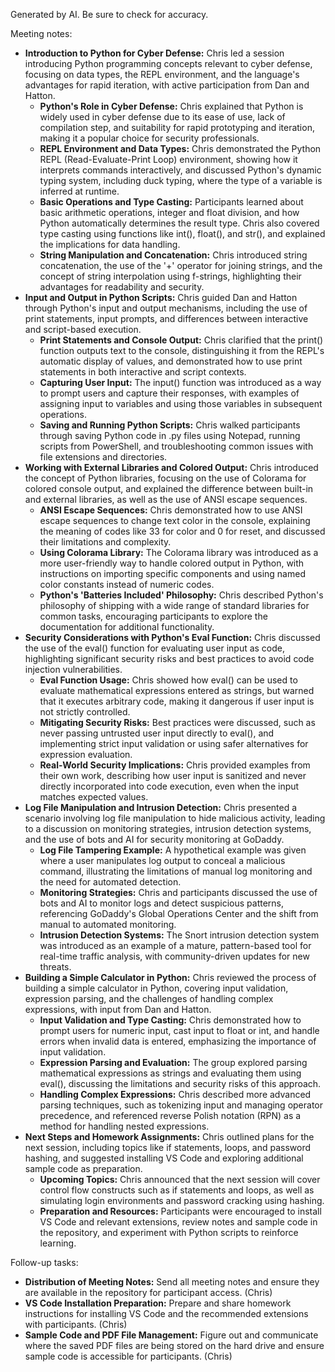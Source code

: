 Generated by AI. Be sure to check for accuracy.

Meeting notes:

* **Introduction to Python for Cyber Defense:** Chris led a session introducing Python programming concepts relevant to cyber defense, focusing on data types, the REPL environment, and the language's advantages for rapid iteration, with active participation from Dan and Hatton.
  * **Python's Role in Cyber Defense:** Chris explained that Python is widely used in cyber defense due to its ease of use, lack of compilation step, and suitability for rapid prototyping and iteration, making it a popular choice for security professionals.
  * **REPL Environment and Data Types:** Chris demonstrated the Python REPL (Read-Evaluate-Print Loop) environment, showing how it interprets commands interactively, and discussed Python's dynamic typing system, including duck typing, where the type of a variable is inferred at runtime.
  * **Basic Operations and Type Casting:** Participants learned about basic arithmetic operations, integer and float division, and how Python automatically determines the result type. Chris also covered type casting using functions like int(), float(), and str(), and explained the implications for data handling.
  * **String Manipulation and Concatenation:** Chris introduced string concatenation, the use of the '+' operator for joining strings, and the concept of string interpolation using f-strings, highlighting their advantages for readability and security.
* **Input and Output in Python Scripts:** Chris guided Dan and Hatton through Python's input and output mechanisms, including the use of print statements, input prompts, and differences between interactive and script-based execution.
  * **Print Statements and Console Output:** Chris clarified that the print() function outputs text to the console, distinguishing it from the REPL's automatic display of values, and demonstrated how to use print statements in both interactive and script contexts.
  * **Capturing User Input:** The input() function was introduced as a way to prompt users and capture their responses, with examples of assigning input to variables and using those variables in subsequent operations.
  * **Saving and Running Python Scripts:** Chris walked participants through saving Python code in .py files using Notepad, running scripts from PowerShell, and troubleshooting common issues with file extensions and directories.
* **Working with External Libraries and Colored Output:** Chris introduced the concept of Python libraries, focusing on the use of Colorama for colored console output, and explained the difference between built-in and external libraries, as well as the use of ANSI escape sequences.
  * **ANSI Escape Sequences:** Chris demonstrated how to use ANSI escape sequences to change text color in the console, explaining the meaning of codes like 33 for color and 0 for reset, and discussed their limitations and complexity.
  * **Using Colorama Library:** The Colorama library was introduced as a more user-friendly way to handle colored output in Python, with instructions on importing specific components and using named color constants instead of numeric codes.
  * **Python's 'Batteries Included' Philosophy:** Chris described Python's philosophy of shipping with a wide range of standard libraries for common tasks, encouraging participants to explore the documentation for additional functionality.
* **Security Considerations with Python's Eval Function:** Chris discussed the use of the eval() function for evaluating user input as code, highlighting significant security risks and best practices to avoid code injection vulnerabilities.
  * **Eval Function Usage:** Chris showed how eval() can be used to evaluate mathematical expressions entered as strings, but warned that it executes arbitrary code, making it dangerous if user input is not strictly controlled.
  * **Mitigating Security Risks:** Best practices were discussed, such as never passing untrusted user input directly to eval(), and implementing strict input validation or using safer alternatives for expression evaluation.
  * **Real-World Security Implications:** Chris provided examples from their own work, describing how user input is sanitized and never directly incorporated into code execution, even when the input matches expected values.
* **Log File Manipulation and Intrusion Detection:** Chris presented a scenario involving log file manipulation to hide malicious activity, leading to a discussion on monitoring strategies, intrusion detection systems, and the use of bots and AI for security monitoring at GoDaddy.
  * **Log File Tampering Example:** A hypothetical example was given where a user manipulates log output to conceal a malicious command, illustrating the limitations of manual log monitoring and the need for automated detection.
  * **Monitoring Strategies:** Chris and participants discussed the use of bots and AI to monitor logs and detect suspicious patterns, referencing GoDaddy's Global Operations Center and the shift from manual to automated monitoring.
  * **Intrusion Detection Systems:** The Snort intrusion detection system was introduced as an example of a mature, pattern-based tool for real-time traffic analysis, with community-driven updates for new threats.
* **Building a Simple Calculator in Python:** Chris reviewed the process of building a simple calculator in Python, covering input validation, expression parsing, and the challenges of handling complex expressions, with input from Dan and Hatton.
  * **Input Validation and Type Casting:** Chris demonstrated how to prompt users for numeric input, cast input to float or int, and handle errors when invalid data is entered, emphasizing the importance of input validation.
  * **Expression Parsing and Evaluation:** The group explored parsing mathematical expressions as strings and evaluating them using eval(), discussing the limitations and security risks of this approach.
  * **Handling Complex Expressions:** Chris described more advanced parsing techniques, such as tokenizing input and managing operator precedence, and referenced reverse Polish notation (RPN) as a method for handling nested expressions.
* **Next Steps and Homework Assignments:** Chris outlined plans for the next session, including topics like if statements, loops, and password hashing, and suggested installing VS Code and exploring additional sample code as preparation.
  * **Upcoming Topics:** Chris announced that the next session will cover control flow constructs such as if statements and loops, as well as simulating login environments and password cracking using hashing.
  * **Preparation and Resources:** Participants were encouraged to install VS Code and relevant extensions, review notes and sample code in the repository, and experiment with Python scripts to reinforce learning.

Follow-up tasks:

* **Distribution of Meeting Notes:** Send all meeting notes and ensure they are available in the repository for participant access. (Chris)
* **VS Code Installation Preparation:** Prepare and share homework instructions for installing VS Code and the recommended extensions with participants. (Chris)
* **Sample Code and PDF File Management:** Figure out and communicate where the saved PDF files are being stored on the hard drive and ensure sample code is accessible for participants. (Chris)
